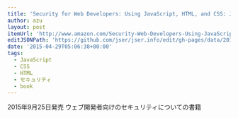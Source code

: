 ```yaml
---
title: 'Security for Web Developers: Using JavaScript, HTML, and CSS: John Paul Mueller: 9781491928646: Amazon.com: Books'
author: azu
layout: post
itemUrl: 'http://www.amazon.com/Security-Web-Developers-Using-JavaScript/dp/1491928646'
editJSONPath: 'https://github.com/jser/jser.info/edit/gh-pages/data/2015/04/index.json'
date: '2015-04-29T05:06:38+00:00'
tags:
  - JavaScript
  - CSS
  - HTML
  - セキュリティ
  - book
---
```

2015年9月25日発売 ウェブ開発者向けのセキュリティについての書籍
